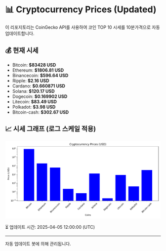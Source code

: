 
# 📊 Cryptocurrency Prices (Updated)

이 리포지토리는 CoinGecko API를 사용하여 코인 TOP 10 시세를 10분가격으로 자동 업데이트합니다.

## 💰 현재 시세
- Bitcoin: **$83428 USD**
- Ethereum: **$1806.81 USD**
- Binancecoin: **$596.64 USD**
- Ripple: **$2.16 USD**
- Cardano: **$0.660871 USD**
- Solana: **$120.17 USD**
- Dogecoin: **$0.169902 USD**
- Litecoin: **$83.49 USD**
- Polkadot: **$3.98 USD**
- Bitcoin-cash: **$302.67 USD**

## 📈 시세 그래프 (로그 스케일 적용)
![Crypto Prices](crypto_prices.png)

⏳ 업데이트 시간: 2025-04-05 12:00:00 (UTC)

---
자동 업데이트 봇에 의해 관리됩니다.
